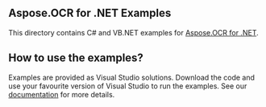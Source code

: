 ## Aspose.OCR for .NET Examples

This directory contains C# and VB.NET examples for [Aspose.OCR for .NET](http://www.aspose.com/.net/ocr-component.aspx).

## How to use the examples?

Examples are provided as Visual Studio solutions. Download the code and use your favourite version of Visual Studio to run the examples.
See our [documentation](http://www.aspose.com/docs/display/ocrnet/How+to+use+the+Examples) for more details.

